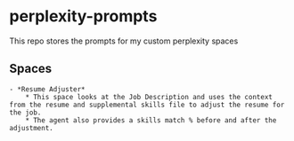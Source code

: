 # perplexity-prompts

This repo stores the prompts for my custom perplexity spaces

## Spaces

    - *Resume Adjuster*
        * This space looks at the Job Description and uses the context from the resume and supplemental skills file to adjust the resume for the job. 
        * The agent also provides a skills match % before and after the adjustment.
